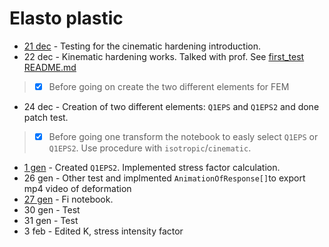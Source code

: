 # Elasto plastic

- [21 dec](/_nb%20file/first_test/README.md) - Testing for the cinematic hardening introduction.
- 22 dec - Kinematic hardening works. Talked with prof. See [first_test README.md](/_nb%20file/first_test/README.md)

> - [x] Before going on create the two different elements for FEM

- 24 dec - Creation of two different elements: `Q1EPS`  and `Q1EPS2` and done patch test.
  
> - [x] Before going one transform the notebook to easly select `Q1EPS` or `Q1EPS2`. Use procedure with `isotropic`/`cinematic`.

- [1 gen](/_nb%20file/test/README.md) - Created `Q1EPS2`. Implemented stress factor calculation.
- 26 gen - Other test and implmented `AnimationOfResponse[]`to export mp4 video of deformation
- [27 gen](/_nb%20file/final/README.md) - Fi notebook.
- 30 gen - Test
- 31 gen - Test
- 3 feb - Edited K, stress intensity factor